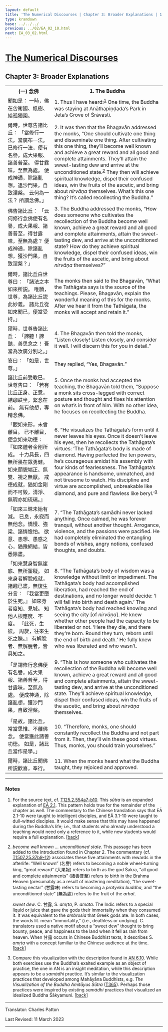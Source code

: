 ```yaml
---
layout: default
title: 'The Numerical Discourses | Chapter 3: Broader Explanations | 1. The Buddha'
type: kramdown
base: ../../../
previous: ../02/EA_02_10.html
next: EA_03_02.html
---
```


<h1><a href='../index.html'>The Numerical Discourses</a></h1>
<h2>Chapter 3: Broader Explanations</h2>

<table class="trans">
  <th class='ch'>(一) 念佛</th>
  <th class='en'>1. The Buddha</th>
  <tr>
    <td class='ch' title='T125.2.554a7'>聞如是： 一時，佛在舍衞國、祇樹、給孤獨園。</td>
    <td id='p1'>1. Thus I have heard:<sup id="ref1"><a href="#n1">1</a></sup> One time, the Buddha was staying at Anāthapiṇḍada’s Park in Jeta’s Grove of Śrāvastī.</td>
  </tr>
  <tr>
    <td class='ch' title='T125.2.554a8'>爾時，世尊告諸比丘： 「當修行一法，當廣布一法。 已修行一法，便有名譽，成大果報、諸善普至。 得甘露味，至無為處。 便成神通，除諸亂想，逮沙門果，自致涅槃。 云何為一法？ 所謂念佛。」</td>
    <td id='p2'>2. It was then that the Bhagavān addressed the monks, “One should cultivate one thing and disseminate one thing. After cultivating this one thing, they’ll become well known and achieve a great reward and all good and complete attainments. They’ll attain the sweet-tasting dew and arrive at the unconditioned state.<sup id="ref2"><a href="#n2">2</a></sup> They then will achieve spiritual knowledge, dispel their confused ideas, win the fruits of the ascetic, and bring about <em>nirvāṇa</em> themselves. What’s this one thing? It’s called recollecting the Buddha.”</td>
  </tr>
  <tr>
    <td class='ch' title='T125.2.554a12'>佛告諸比丘： 「云何修行念佛便有名譽，成大果報、諸善普至，得甘露味，至無為處？ 便成神通，除諸亂想，獲沙門果，自致涅槃？」</td>
    <td id='p3'>3. The Buddha addressed the monks, “How does someone who cultivates the recollection of the Buddha become well known, achieve a great reward and all good and complete attainments, attain the sweet-tasting dew, and arrive at the unconditioned state? How do they achieve spiritual knowledge, dispel their confused ideas, win the fruits of the ascetic, and bring about <em>nirvāṇa</em> themselves?”</td>
  </tr>
  <tr>
    <td class='ch' title='T125.2.554a15'>爾時，諸比丘白世尊曰： 「諸法之本如來所説。 唯願，世尊，為諸比丘説此妙義。 諸比丘從如來聞已，便當受持。」</td>
    <td>The monks then said to the Bhagavān, “What the Tathāgata says is the source of the teachings. Please, Bhagavān, explain the wonderful meaning of this for the monks. After we hear it from the Tathāgata, the monks will accept and retain it.”</td>
  </tr>
  <tr>
    <td class='ch' title='T125.2.554a18'>爾時，世尊告諸比丘： 「諦聽！諦聽，善思念之！ 吾當為汝廣分別之。」</td>
    <td id='p4'>4. The Bhagavān then told the monks, “Listen closely! Listen closely, and consider it well. I will discern this for you in detail.”</td>
  </tr>
  <tr>
    <td class='ch' title='T125.2.554a19'>答曰： 「如是，世尊。」</td>
    <td>They replied, “Yes, Bhagavān.”</td>
  </tr>
  <tr>
    <td class='ch' title='T125.2.554a19'>諸比丘前受教已，世尊告曰： 「若有比丘正身、正意，結跏趺坐，繋念在前。 無有他想，專精念佛。</td>
    <td id='p5'>5. Once the monks had accepted the teaching, the Bhagavān told them, “Suppose a monk sits cross-legged with correct posture and thought and fixes his attention on what’s in front of him. With no other idea, he focuses on recollecting the Buddha.</td>
  </tr>
  <tr>
    <td class='ch' title='T125.2.554a22'>「觀如來形，未曾離目。 已不離目，便念如來功徳： 『如來體者金剛所成。 十力具長，四無所畏在眾勇健。 如來顏貎端正、無雙、視之無厭。 戒徳成就，猶如金剛而不可毀，清淨、無瑕亦如琉璃。』</td>
    <td id='p6'>6. “He visualizes the Tathāgata’s form until it never leaves his eyes. Once it doesn’t leave his eyes, then he recollects the Tathāgata’s virtues: ‘The Tathāgata’s body is made of diamond. Having perfected the ten powers, he’s courageous amidst his assembly with four kinds of fearlessness. The Tathāgata’s appearance is handsome, unmatched, and not tiresome to watch. His discipline and virtue are accomplished, unbreakable like diamond, and pure and flawless like beryl.’<sup id="ref3"><a href="#n3">3</a></sup></td>
  </tr>
  <tr>
    <td class='ch' title='T125.2.554a26'>「如來三昧未始有減。 已息，永寂而無他念。憍慢、強梁、諸情憺怕。 欲意、恚想、愚惑之心，猶豫網結，皆悉除盡。</td>
    <td id='p7'>7. “The Tathāgata’s samādhi never lacked anything. Once calmed, he was forever tranquil, without another thought. Arrogance, violence, and the passions were pacified. He had completely eliminated the entangling bonds of wishes, angry notions, confused thoughts, and doubts.</td>
  </tr>
  <tr>
    <td class='ch' title='T125.2.554a29'>「如來慧身智無崖底、無所罣礙。 如來身者解脫成就，諸趣已盡，無復生分言： 『我當更墮於生死。』 如來身者度知、見城。 知他人根應度、不度。 『此死，生彼。 周旋，往來生死之際。』 有解脫者、無解脫者，皆具知之。</td>
    <td id='p8'>8. “The Tathāgata’s body of wisdom was a knowledge without limit or impediment. The Tathāgata’s body had accomplished liberation, had reached the end of destinations, and no longer would decide: ‘I will fall into birth and death again.’ The Tathāgata’s body had reached knowing and seeing the city [of <em>nirvāṇa</em>]. He knew whether other people had the capacity to be liberated or not. ‘Here they die, and there they’re born. Round they turn, reborn until the end of birth and death.’ He fully knew who was liberated and who wasn’t.</td>
  </tr>
  <tr>
    <td class='ch' title='T125.2.554b4'>「是謂修行念佛便有名譽，成大果報、諸善普至，得甘露味，至無為處。 便成神通，除諸亂想，獲沙門果，自致涅槃。</td>
    <td id='p9'>9. “This is how someone who cultivates the recollection of the Buddha will become well known, achieve a great reward and all good and complete attainments, attain the sweet-tasting dew, and arrive at the unconditioned state. They’ll achieve spiritual knowledge, dispel their confused ideas, win the fruits of the ascetic, and bring about <em>nirvāṇa</em> themselves.</td>
  </tr>
  <tr>
    <td class='ch' title='T125.2.554b7'>「是故，諸比丘，常當思惟、不離佛念。 便當獲此諸善功徳。 如是，諸比丘當作是學。」</td>
    <td id='p10'>10. “Therefore, monks, one should constantly recollect the Buddha and not part from it. Then, they’ll win these good virtues. Thus, monks, you should train yourselves.”</td>
  </tr>
  <tr>
    <td class='ch' title='T125.2.554b9'>爾時，諸比丘聞佛所説歡喜，奉行。</td>
    <td id='p11'>11. When the monks heard what the Buddha taught, they rejoiced and approved.</td>
  </tr>
</table>

<hr/>

<h3 id="notes">Notes</h3>

<ol class="notes-list">
<li id="n1"><p>For the source text, cf. <a href="https://cbetaonline.dila.edu.tw/zh/T02n0125_p0554a07" target="_blank">T125.2.554a7-b10</a>. This <em>sūtra</em> is an expanded explanation of <a href="../02/EA_02_01.html" target="_blank">EĀ 2.1</a>. This pattern holds true for the remainder of the chapter as well. The commentary to the Chinese translation says that EĀ 2.1-10 were taught to intelligent disciples, and EĀ 3.1-10 were taught to dull-witted disciples. It would make sense that this may have happened during the Buddha’s life; i.e., that students who already understood a teaching would need only a reference to it, while new students would require a full explanation. [<a href="#ref1">back</a>]</p></li>
<li id="n2"><p><em>become well known … unconditioned state.</em> This passage has been added to the introduction found in Chapter 2. The commentary (cf. <a href="https://cbetaonline.dila.edu.tw/zh/T25n1507_p0037b09" target="_blank">T1507.25.37b9-12</a>) associates these five attainments with rewards in the afterlife: “Well known” (名譽) refers to becoming a noble wheel-turning king, “great reward” (大果報) refers to birth as the god Śakra, “all good and complete attainments” (諸善普至) refers to birth in the Brahma Heaven (presumably as a result of mastering meditation), “the sweet-tasting nectar” (甘露味) refers to becoming a <em>pratyeka buddha</em>, and “the unconditioned state” (無為處) refers to the fruit of the <em>arhat</em>.</p>
<p><em>sweet dew</em>. C. 甘露, S. <em>amṛta</em>, P. <em>amata</em>. The Indic refers to a special liquid or juice that gave the gods their immortality when they consumed it. It was equivalent to the <em>ambrosia</em> that Greek gods ate. In both cases, the words lit. mean “immortality,” (i.e., deathless or undying). C. translators used a native motif about a “sweet dew” thought to bring bounty, peace, and happiness to the land when it fell as rain from heaven. When 甘露 occurs in Chinese Buddhist texts, it describes S. <em>amṛta</em> with a concept familiar to the Chinese audience at the time. [<a href="#ref2">back</a>]</p></li>
<li id="n3"><p>Compare this visualization with the description found in <a href="suttacentral.net/an6.10" target="_blank">AN 6.10</a>. While both exercises use the Buddha’s exalted example as an object of practice, the one in AN is an insight meditation, while this description appears to be a <em>samādhi</em> practice. It’s similar to the visualization practices that developed among Mahāyāna Buddhists, e.g. <cite>The Visualization of the Buddha Amitāyus Sūtra</cite> (<a href="https://cbetaonline.dila.edu.tw/zh/T12n0365_f001" target="_blank">T365</a>). Perhaps those practices were inspired by existing <em>samādhi</em> practices that visualized an idealized Buddha Śākyamuni. [<a href="#ref3">back</a>]</p></li>
</ol>
<hr/>

<p class="translator">Translator: Charles Patton</p>
<p class='revised'>Last Revised: 11 March 2023</p>

<hr/>
